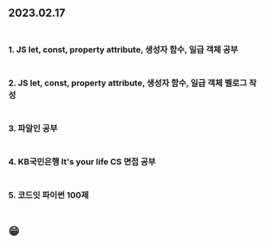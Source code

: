 ## 2023.02.17<br/><br/>

### 1. JS let, const, property attribute, 생성자 함수, 일급 객체 공부<br/><br/>
### 2. JS let, const, property attribute, 생성자 함수, 일급 객체  벨로그 작성<br/><br/>
### 3. 파알인 공부<br/><br/>
### 4. KB국민은행 It's your life CS 면접 공부<br/><br/>
### 5. 코드잇 파이썬 100제<br/><br/>
## 😁
